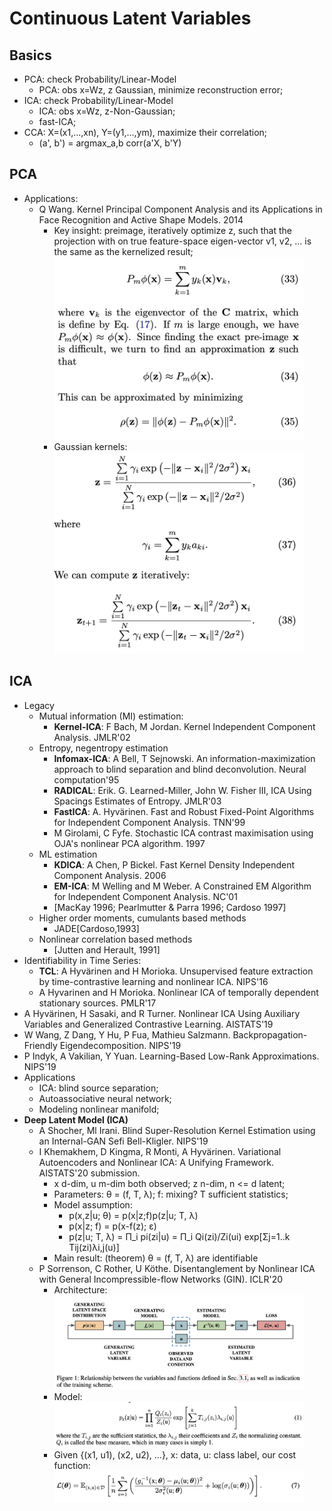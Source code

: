 # Continuous Latent Variables

## Basics
- PCA: check Probability/Linear-Model
	- PCA: obs x=Wz, z Gaussian, minimize reconstruction error;
- ICA: check Probability/Linear-Model
	- ICA: obs x=Wz, z-Non-Gaussian;
	- fast-ICA;
- CCA: X=(x1,...,xn), Y=(y1,...,ym), maximize their correlation;
	- (a', b') = argmax_a,b corr(a'X, b'Y)

## PCA
- Applications:
	- Q Wang. Kernel Principal Component Analysis and its Applications in Face Recognition and Active Shape Models. 2014
		- Key insight: preimage, iteratively optimize z, such that the projection with on true feature-space eigen-vector v1, v2, ... is the same as the kernelized result;
			<img src="/Bayes/images/pca/pre-image-1.png" alt="drawing" width="400"/>
		- Gaussian kernels:\
			<img src="/Bayes/images/pca/pre-image-2.png" alt="drawing" width="400"/>

## ICA
- Legacy
	- Mutual information (MI) estimation:
		- **Kernel-ICA**: F Bach, M Jordan. Kernel Independent Component Analysis. JMLR'02
	- Entropy, negentropy estimation
		- **Infomax-ICA**: A Bell, T Sejnowski. An information-maximization approach to blind separation and blind deconvolution. Neural computation'95
		- **RADICAL**: Erik. G. Learned-Miller, John W. Fisher III, ICA Using Spacings Estimates of Entropy. JMLR'03
		- **FastICA**: A. Hyvärinen. Fast and Robust Fixed-Point Algorithms for Independent Component Analysis. TNN'99
		- M Girolami, C Fyfe. Stochastic ICA contrast maximisation using OJA's nonlinear PCA algorithm. 1997
	- ML estimation
		- **KDICA**: A Chen, P Bickel. Fast Kernel Density Independent Component Analysis. 2006
		- **EM-ICA**: M Welling and M Weber. A Constrained EM Algorithm for Independent Component Analysis. NC'01
		- [MacKay 1996; Pearlmutter & Parra 1996; Cardoso 1997]
	- Higher order moments, cumulants based methods
		- JADE[Cardoso,1993]
	- Nonlinear correlation based methods
		- [Jutten and Herault, 1991]
- Identifiability in Time Series:
	- **TCL**: A Hyvärinen and H Morioka. Unsupervised feature extraction by time-contrastive learning and nonlinear ICA. NIPS'16
	- A Hyvarinen and H Morioka. Nonlinear ICA of temporally dependent stationary sources. PMLR'17
- A Hyvärinen, H Sasaki, and R Turner. Nonlinear ICA Using Auxiliary Variables and Generalized Contrastive Learning. AISTATS'19
- W Wang, Z Dang, Y Hu, P Fua, Mathieu Salzmann. Backpropagation-Friendly Eigendecomposition. NIPS'19
- P Indyk, A Vakilian, Y Yuan. Learning-Based Low-Rank Approximations. NIPS'19
- Applications
	- ICA: blind source separation;
	- Autoassociative neural network;
	- Modeling nonlinear manifold;
- **Deep Latent Model (ICA)**
	- A Shocher, Ml Irani. Blind Super-Resolution Kernel Estimation using an Internal-GAN Sefi Bell-Kligler. NIPS'19
	- I Khemakhem, D Kingma, R Monti, A Hyvärinen. Variational Autoencoders and Nonlinear ICA: A Unifying Framework. AISTATS'20 submission.
		- x d-dim, u m-dim both observed; z n-dim, n <= d latent;
		- Parameters: θ = (f, T, λ); f: mixing? T sufficient statistics;
		- Model assumption:
			- p(x,z|u; θ) = p(x|z;f)p(z|u; T, λ)
			- p(x|z; f) = p(x-f(z); ε)
			- p(z|u; T, λ) = Π_i pi(zi|u) = Π_i Qi(zi)/Zi(ui) exp[Σj=1..k Tij(zi)λi,j(u)]
		- Main result: (theorem) θ = (f, T, λ) are identifiable
	- P Sorrenson, C Rother, U Köthe. Disentanglement by Nonlinear ICA with General Incompressible-flow Networks (GIN). ICLR'20
		- Architecture:\
			<img src="/Bayes/images/pca/ica-flow-1.png" alt="drawing" width="400"/>
		- Model:\
			<img src="/Bayes/images/pca/ica-flow-2.png" alt="drawing" width="400"/>
		- Given {(x1, u1), (x2, u2), ...}, x: data, u: class label, our cost function:\
			<img src="/Bayes/images/pca/ica-flow-3.png" alt="drawing" width="400"/>
